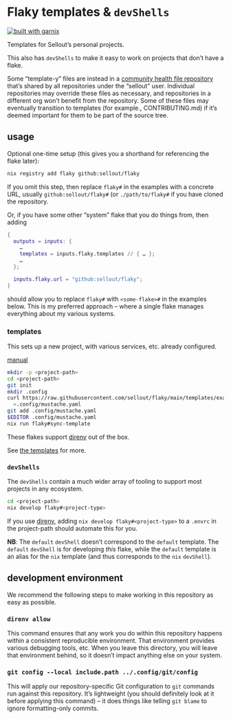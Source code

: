 # Flaky templates & `devShells`

[![built with garnix](https://img.shields.io/endpoint?url=https%3A%2F%2Fgarnix.io%2Fapi%2Fbadges%2Fsellout%2Fflaky-environments)](https://garnix.io/repo/sellout/flaky-environments)

Templates for Sellout’s personal projects.

This also has `devShells` to make it easy to work on projects that don’t have a flake.

Some “template-y” files are instead in a [community health file repository](https://github.com/sellout/.github) that’s shared by all repositories under the “sellout” user. Individual repositories may override these files as necessary, and repositories in a different org won’t benefit from the repository. Some of these files may eventually transition to templates (for example., CONTRIBUTING.md) if it’s deemed important for them to be part of the source tree.

## usage

Optional one-time setup (this gives you a shorthand for referencing the flake later):

```bash
nix registry add flaky github:sellout/flaky
```

If you omit this step, then replace `flaky#` in the examples with a concrete URL, usually `github:sellout/flaky#` (or `./path/to/flaky#` if you have cloned the repository.

Or, if you have some other “system” flake that you do things from, then adding

```nix
{
  outputs = inputs: {
    …
    templates = inputs.flaky.templates // { … };
    …
  };

  inputs.flaky.url = "github:sellout/flaky";
}
```

should allow you to replace `flaky#` with `<some-flake>#` in the examples below. This is my preferred approach – where a single flake manages everything about my various systems.

### templates

This sets up a new project, with various services, etc. already configured.

[manual](https://nixos.org/manual/nix/stable/command-ref/new-cli/nix3-flake-init.html)

```bash
mkdir -p <project-path>
cd <project-path>
git init
mkdir .config
curl https://raw.githubusercontent.com/sellout/flaky/main/templates/example.yaml \
  >.config/mustache.yaml
git add .config/mustache.yaml
$EDITOR .config/mustache.yaml
nix run flaky#sync-template
```

These flakes support [direnv](https://direnv.net/) out of the box.

See [the templates](./templates/README.md) for more.

### `devShells`

The `devShells` contain a much wider array of tooling to support most projects in any ecosystem.

```bash
cd <project-path>
nix develop flaky#<project-type>
```

If you use [direnv](https://direnv.net/), adding `nix develop flaky#<project-type>` to a `.envrc` in the project-path should automate this for you.

**NB**: The `default` `devShell` doesn’t correspond to the `default` template. The `default` `devShell` is for developing _this_ flake, while the `default` template is an alias for the `nix` template (and thus corresponds to the `nix` `devShell`).

## development environment

We recommend the following steps to make working in this repository as easy as possible.

### `direnv allow`

This command ensures that any work you do within this repository happens within a consistent reproducible environment. That environment provides various debugging tools, etc. When you leave this directory, you will leave that environment behind, so it doesn’t impact anything else on your system.

### `git config --local include.path ../.config/git/config`

This will apply our repository-specific Git configuration to `git` commands run against this repository. It’s lightweight (you should definitely look at it before applying this command) – it does things like telling `git blame` to ignore formatting-only commits.
